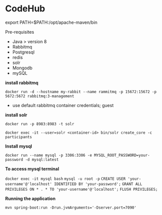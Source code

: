 # CodeHub

export PATH=$PATH:/opt/apache-maven/bin

Pre-requisites
- Java > version 8
- Rabbitmq
- Postgresql
- redis
- solr
- Mongodb
- mySQL

**install rabbitmq**


```docker run -d --hostname my-rabbit --name rammitmq -p 15672:15672 -p 5672:5672 rabbitmq:3-management```
- use default rabbitmq container credentials; guest

**install solr**


```docker run -p 8983:8983 -t solr```

```docker exec -it --user=solr <container-id> bin/solr create_core -c participants```

**Install mysql**


```docker run --name mysql -p 3306:3306 -e MYSQL_ROOT_PASSWORD=your-password -d mysql:latest```

**To access mysql terminal**


```docker exec -it mysql bash```
```mysql -u root -p```
```CREATE USER 'your-username'@'localhost' IDENTIFIED BY 'your-password';```
```GRANT ALL PRIVILEGES ON * . * TO 'your-username'@'localhost';```
```FLUSH PRIVILEGES;```


**Running the application**

```mvn spring-boot:run -Drun.jvmArguments='-Dserver.port=7090'```
